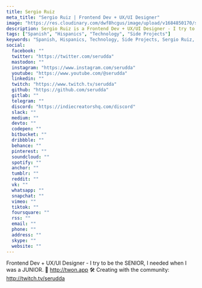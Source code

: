 ```yaml
---
title: Sergio Ruiz
meta_title: "Sergio Ruiz | Frontend Dev + UX/UI Designer"
image: "https://res.cloudinary.com/dwf8hcgus/image/upload/v1684850170/serudda/Serudda_-_Stream_y4nwgf.png"
description: Sergio Ruiz is a Frontend Dev + UX/UI Designer - I try to be the SENIOR, I needed when I was a JUNIOR.
tags: ["Spanish", "Hispanics", "Technology", "Side Projects"]
keywords: "Spanish, Hispanics, Technology, Side Projects, Sergio Ruiz, Serudda, Frontend Dev, UX/UI Designer, Creating with the community, Twitch, Developer, User Experience, User Interface, Design, Web Development, Professional Development, Career Growth, Coding, Programming, Frontend Design, Community Collaboration"
social:
  facebook: ""
  twitter: "https://twitter.com/serudda"
  mastodon: ""
  instagram: "https://www.instagram.com/serudda"
  youtube: "https://www.youtube.com/@serudda"
  linkedin: ""
  twitch: "https://www.twitch.tv/serudda"
  github: "https://github.com/serudda"
  gitlab: ""
  telegram: ""
  discord: "https://indiecreatorshq.com/discord"
  slack: ""
  medium: ""
  devto: ""
  codepen: ""
  bitbucket: ""
  dribbble: ""
  behance: ""
  pinterest: ""
  soundcloud: ""
  spotify: ""
  anchor: ""
  tumblr: ""
  reddit: ""
  vk: ""
  whatsapp: ""
  snapchat: ""
  vimeo: ""
  tiktok: ""
  foursquare: ""
  rss: ""
  email: ""
  phone: ""
  address: ""
  skype: ""
  website: ""
---
```


Frontend Dev + UX/UI Designer - I try to be the SENIOR, I needed when I was a JUNIOR. 🤖 http://twon.app
🛠️ Creating with the community: http://twitch.tv/serudda
